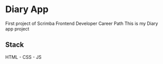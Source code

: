 # Diary App

First project of Scrimba Frontend Developer Career Path
This is my Diary app project

## Stack

HTML - CSS - JS
